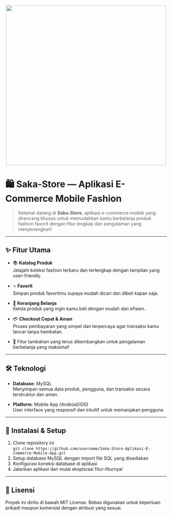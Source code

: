 <p align="center"><img src="https://imgur.com/c23ATm6.png" width="500"></p>

# 🛍️ Saka-Store — Aplikasi E-Commerce Mobile Fashion

> Selamat datang di **Saka-Store**, aplikasi e-commerce mobile yang dirancang khusus untuk memudahkan kamu berbelanja produk fashion favorit dengan fitur lengkap dan pengalaman yang menyenangkan!

---

## ✨ Fitur Utama

- 📚 **Katalog Produk**  
  Jelajahi koleksi fashion terbaru dan terlengkap dengan tampilan yang user-friendly.

- ⭐ **Favorit**  
  Simpan produk favoritmu supaya mudah dicari dan dibeli kapan saja.

- 🛒 **Keranjang Belanja**  
  Kelola produk yang ingin kamu beli dengan mudah dan efisien.

- 💳 **Checkout Cepat & Aman**  
  Proses pembayaran yang simpel dan terpercaya agar transaksi kamu lancar tanpa hambatan.

- 🔄 Fitur tambahan yang terus dikembangkan untuk pengalaman berbelanja yang maksimal!

---

## 🛠️ Teknologi

- **Database**: MySQL  
  Menyimpan semua data produk, pengguna, dan transaksi secara terstruktur dan aman.

- **Platform**: Mobile App (Android/iOS)  
  User interface yang responsif dan intuitif untuk memanjakan pengguna.
  
---

## 🚀 Instalasi & Setup
1. Clone repository ini  
   `git clone https://github.com/username/Saka-Store-Aplikasi-E-Commerce-Mobile-App.git`
2. Setup database MySQL dengan import file SQL yang disediakan
3. Konfigurasi koneksi database di aplikasi
4. Jalankan aplikasi dan mulai eksplorasi fitur-fiturnya!

---

## 📄 Lisensi
Proyek ini dirilis di bawah MIT License.
Bebas digunakan untuk keperluan pribadi maupun komersial dengan atribusi yang sesuai.
